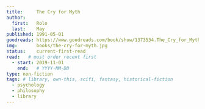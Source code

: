 ```yaml
---
title:     The Cry for Myth
author: 
  first:   Rolo
  last:    May
published: 1991-05-01 
goodreads: https://www.goodreads.com/book/show/1373534.The_Cry_for_Myth
img:       books/the-cry-for-myth.jpg
status:    current-first-read
read:   # must order recent first
  - start: 2019-11-01 
    end:   # YYYY-MM-DD
type: non-fiction
tags: # library, own-this, scifi, fantasy, historical-fiction
  - psychology
  - philosophy
  - library
---
```

